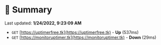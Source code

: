 # 📖 Summary
Last updated: **1/24/2022, 9:23:09 AM**

- `GET` [https://uptimerfree.tk](https://uptimerfree.tk) - **Up** (537ms)
- `GET` [https://monitoruptimer.tk](https://monitoruptimer.tk) - **Down** (29ms)
